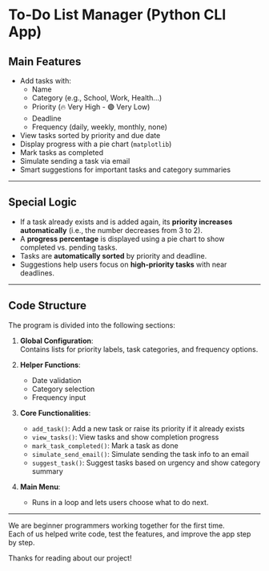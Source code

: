 # To-Do List Manager (Python CLI App)

## Main Features

- Add tasks with:
  - Name  
  - Category (e.g., School, Work, Health...)  
  - Priority (🔥 Very High - 🟣 Very Low)  
  - Deadline  
  - Frequency (daily, weekly, monthly, none)  
- View tasks sorted by priority and due date  
- Display progress with a pie chart (`matplotlib`)  
- Mark tasks as completed  
- Simulate sending a task via email  
- Smart suggestions for important tasks and category summaries  

---

## Special Logic

- If a task already exists and is added again, its **priority increases automatically** (i.e., the number decreases from 3 to 2).  
- A **progress percentage** is displayed using a pie chart to show completed vs. pending tasks.  
- Tasks are **automatically sorted** by priority and deadline.  
- Suggestions help users focus on **high-priority tasks** with near deadlines.  

---

## Code Structure

The program is divided into the following sections:

1. **Global Configuration**:  
   Contains lists for priority labels, task categories, and frequency options.

2. **Helper Functions**:  
   - Date validation  
   - Category selection  
   - Frequency input  

3. **Core Functionalities**:
   - `add_task()`: Add a new task or raise its priority if it already exists  
   - `view_tasks()`: View tasks and show completion progress  
   - `mark_task_completed()`: Mark a task as done  
   - `simulate_send_email()`: Simulate sending the task info to an email  
   - `suggest_task()`: Suggest tasks based on urgency and show category summary  

4. **Main Menu**:
   - Runs in a loop and lets users choose what to do next.

---

We are beginner programmers working together for the first time.  
Each of us helped write code, test the features, and improve the app step by step.

Thanks for reading about our project! 
